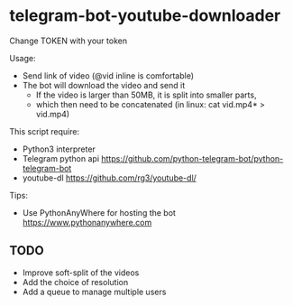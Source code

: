# telegram-bot-youtube-downloader

Change TOKEN with your token 

Usage:
  - Send link of video (@vid inline is comfortable)
  - The bot will download the video and send it
      - If the video is larger than 50MB, it is split into smaller parts, 
      - which then need to be concatenated (in linux: cat vid.mp4* > vid.mp4)

This script require:
  - Python3 interpreter
  - Telegram python api https://github.com/python-telegram-bot/python-telegram-bot
  - youtube-dl https://github.com/rg3/youtube-dl/

Tips:
  - Use PythonAnyWhere for hosting the bot https://www.pythonanywhere.com



## TODO
  - Improve soft-split of the videos
  - Add the choice of resolution
  - Add a queue to manage multiple users
